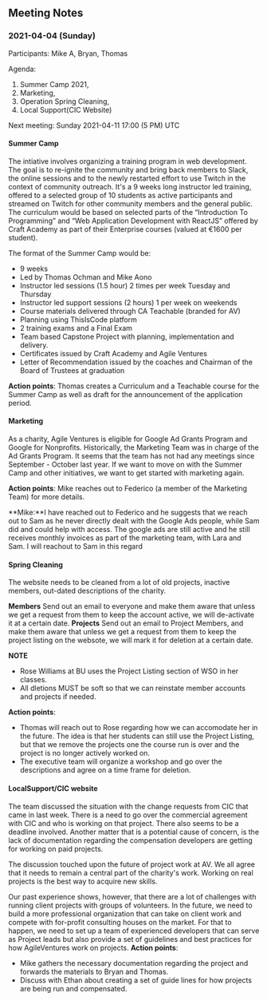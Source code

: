 ## Meeting Notes

### 2021-04-04 (Sunday)
Participants: Mike A, Bryan, Thomas

Agenda: 
1. Summer Camp 2021,
2. Marketing, 
3. Operation Spring Cleaning, 
4. Local Support(CIC Website)

Next meeting:
Sunday 2021-04-11 17:00 (5 PM) UTC

#### Summer Camp
The intiative involves organizing a training program in web development. The goal is to re-ignite the community and bring back members to Slack, the online sessions and to the newly restarted effort to use Twitch in the context of community outreach. 
It's a 9 weeks long instructor led training, offered to a selected group of 10 students as active participants and streamed on Twitch for other community members and the general public. The curriculum would be based on selected parts of the “Introduction To Programming” and “Web Application Development with ReactJS” offered by Craft Academy as part of their Enterprise courses (valued at €1600 per student).

The format of the Summer Camp would be:
* 9 weeks
* Led by Thomas Ochman and Mike Aono
* Instructor led sessions (1.5 hour) 2 times per week Tuesday and Thursday
* Instructor led support sessions (2 hours) 1 per week on weekends
* Course materials delivered through CA Teachable (branded for AV) 
* Planning using ThisIsCode platform
* 2 training exams and a Final Exam
* Team based Capstone Project with planning, implementation and delivery.
* Certificates issued by Craft Academy and Agile Ventures
* Letter of Recommendation issued by the coaches and Chairman of the Board of Trustees at graduation

**Action points**: Thomas creates a Curriculum and a Teachable course for the Summer Camp as well as draft for the announcement of the application period. 

#### Marketing
As a charity, Agile Ventures is eligible for Google Ad Grants Program and Google for Nonprofits. Historically, the Marketing Team was in charge of the Ad Grants Program. It seems that the team has not had any meetings since September - October last year.
If we want to move on with the Summer Camp and other initiatives, we want to get started with marketing again. 

**Action points**: Mike reaches out to Federico (a member of the Marketing Team) for more details.

**Mike:**I have reached out to Federico and he suggests that we reach out to Sam as he never directly dealt with the Google Ads people, while Sam did and could help with access. The google ads are still active and he still receives monthly invoices as part of the marketing team, with Lara and Sam. I will reachout to Sam in this regard

#### Spring Cleaning
The website needs to be cleaned from a lot of old projects, inactive members, out-dated descriptions of the charity. 

**Members** Send out an email to everyone and make them aware that unless we get a request from them to keep the account active, we will de-activate it at a certain date. 
**Projects** Send out an email to Project Members, and make them aware that unless we get a request from them to keep the project listing on the websote, we will mark it for deletion at a certain date. 

**NOTE** 
- Rose Williams at BU uses the Project Listing section of WSO in her classes.
- All dletions MUST be soft so that we can reinstate member accounts and projects if needed. 

**Action points**: 
- Thomas will reach out to Rose regarding how we can accomodate her in the future. The idea is that her students can still use the Project Listing, but that we remove the projects one the course run is over and the project is no longer actively worked on. 
- The executive team will organize a workshop and go over the descriptions and agree on a time frame for deletion. 

#### LocalSupport/CIC website

The team discussed the situation with the change requests from CIC that came in last week. There is a need to go over the commercial agreement with CIC and who is working on that project. There also seems to be a deadline involved. 
Another matter that is a potential cause of concern, is the lack of documentation regarding the compensation developers are getting for working on paid projects.

The discussion touched upon the future of project work at AV. We all agree that it needs to remain a central part of the charity's work. Working on real projects is the best way to acquire new skills. 

Our past experience shows, however, that there are a lot of challenges with running client projects with groups of volunteers. In the future, we need to build a more professional organization that can take on client work and compete with for-profit consulting houses on the market. For that to happen, we need to set up a team of experienced developers that can serve as Project leads but also provide a set of guidelines and best practices for how AgileVentures work on projects. 
**Action points**: 
- Mike gathers the necessary documentation regarding the project and forwards the materials to Bryan and Thomas. 
- Discuss with Ethan about creating a set of guide lines for how projects are being run and compensated. 




 
